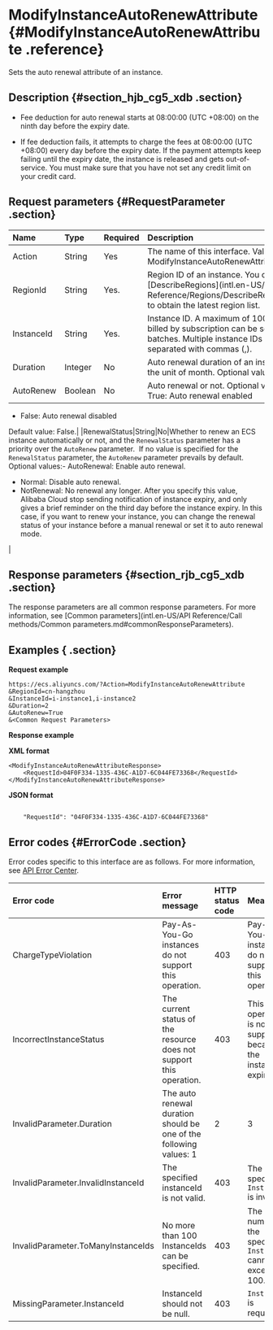 # ModifyInstanceAutoRenewAttribute {#ModifyInstanceAutoRenewAttribute .reference}

Sets the auto renewal attribute of an instance. 

## Description {#section_hjb_cg5_xdb .section}

-   Fee deduction for auto renewal starts at 08:00:00 \(UTC +08:00\) on the ninth day before the expiry date.

-   If fee deduction fails, it attempts to charge the fees at 08:00:00 \(UTC +08:00\) every day before the expiry date. If the payment attempts keep failing until the expiry date, the instance is released and gets out-of-service. You must make sure that you have not set any credit limit on your credit card.


## Request parameters {#RequestParameter .section}

|Name|Type|Required|Description|
|:---|:---|:-------|:----------|
|Action|String|Yes|The name of this interface. Value: ModifyInstanceAutoRenewAttribute.|
|RegionId|String|Yes.|Region ID of an instance. You can call [DescribeRegions](intl.en-US/API Reference/Regions/DescribeRegions.md#) to obtain the latest region list.|
|InstanceId|String|Yes.|Instance ID. A maximum of 100 instances billed by subscription can be set in batches. Multiple instance IDs are separated with commas \(,\).|
|Duration|Integer|No|Auto renewal duration of an instance, in the unit of month. Optional values: 1|12.|
|AutoRenew|Boolean|No|Auto renewal or not. Optional values:-   True: Auto renewal enabled
-   False: Auto renewal disabled

Default value: False.|
|RenewalStatus|String|No|Whether to renew an ECS instance automatically or not, and the `RenewalStatus` parameter has a priority over the `AutoRenew` parameter.  If no value is specified for the `RenewalStatus` parameter, the `AutoRenew` parameter prevails by default. Optional values:-   AutoRenewal: Enable auto renewal.
-   Normal: Disable auto renewal.
-   NotRenewal: No renewal any longer. After you specify this value, Alibaba Cloud stop sending notification of instance expiry, and only gives a brief reminder on the third day before the instance expiry. In this case, if you want to renew your instance, you can change the renewal status of your instance before a manual renewal or set it to auto renewal mode.

|

## Response parameters {#section_rjb_cg5_xdb .section}

The response parameters are all common response parameters. For more information, see [Common parameters](intl.en-US/API Reference/Call methods/Common parameters.md#commonResponseParameters).

## Examples { .section}

**Request example** 

```
https://ecs.aliyuncs.com/?Action=ModifyInstanceAutoRenewAttribute
&RegionId=cn-hangzhou
&InstanceId=i-instance1,i-instance2
&Duration=2
&AutoRenew=True
&<Common Request Parameters>
```

**Response example** 

**XML format**

```
<ModifyInstanceAutoRenewAttributeResponse>
    <RequestId>04F0F334-1335-436C-A1D7-6C044FE73368</RequestId>
</ModifyInstanceAutoRenewAttributeResponse>
```

 **JSON format** 

```

    "RequestId": "04F0F334-1335-436C-A1D7-6C044FE73368"

```

## Error codes {#ErrorCode .section}

Error codes specific to this interface are as follows. For more information, see [API Error Center](https://error-center.alibabacloud.com/status/product/Ecs).

|Error code|Error message |HTTP status code|Meaning|
|:---------|:-------------|:---------------|:------|
|ChargeTypeViolation|Pay-As-You-Go instances do not support this operation.|403|Pay-As-You-Go instances do not support this operation.|
|IncorrectInstanceStatus|The current status of the resource does not support this operation.|403|This operation is not supported because the instance is expired.|
|InvalidParameter.Duration|The auto renewal duration should be one of the following values: 1|2|3|6|12.|403|The specified auto renewal duration must be 1 month or 12 months.|
|InvalidParameter.InvalidInstanceId|The specified instanceId is not valid.|403|The specified `InstanceId` is invalid.|
|InvalidParameter.ToManyInstanceIds|No more than 100 InstanceIds can be specified.|403|The number of the specified `InstanceId` cannot exceed 100.|
|MissingParameter.InstanceId|InstanceId should not be null.|403|`InstanceId` is required.|


